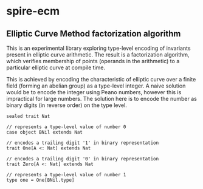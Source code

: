 spire-ecm
=========

## Elliptic Curve Method factorization algorithm

This is an experimental library exploring type-level encoding of invariants present in elliptic curve arithmetic.
The result is a factorization algorithm, which verifies membership of points (operands in the arithmetic) to a particular 
elliptic curve at compile time.

This is achieved by encoding the characteristic of elliptic curve over a finite field (forming an abelian group) as a 
type-level integer. A naive solution would be to encode the integer using Peano numbers, however this is impractical 
for large numbers. The solution here is to encode the number as binary digits (in reverse order) on the type level.

```bazaar
sealed trait Nat

// represents a type-level value of number 0
case object BNil extends Nat

// encodes a trailing digit '1' in binary representation
trait One[A <: Nat] extends Nat

// encodes a trailing digit '0' in binary representation
trait Zero[A <: Nat] extends Nat

// represents a type-level value of number 1
type one = One[BNil.type]
``` 


